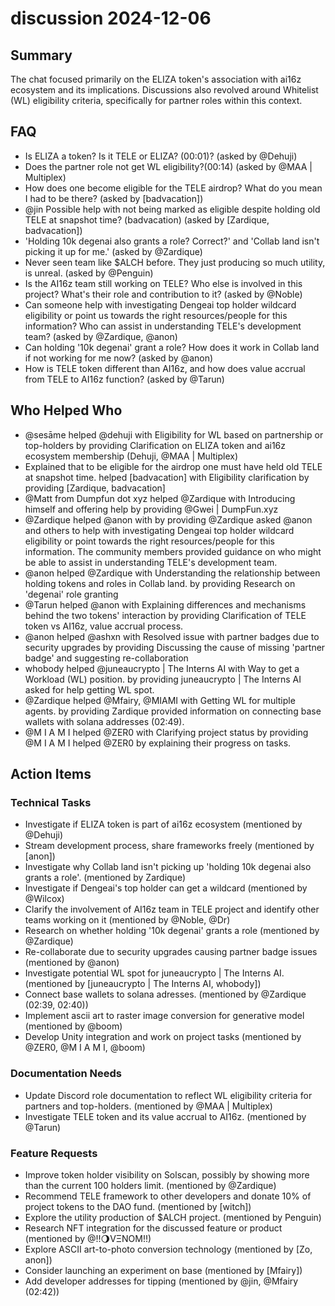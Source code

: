 # discussion 2024-12-06

## Summary

The chat focused primarily on the ELIZA token's association with ai16z ecosystem and its implications. Discussions also revolved around Whitelist (WL) eligibility criteria, specifically for partner roles within this context.

## FAQ

- Is ELIZA a token? Is it TELE or ELIZA? (00:01)? (asked by @Dehuji)
- Does the partner role not get WL eligibility?(00:14) (asked by @MAA | Multiplex)
- How does one become eligible for the TELE airdrop? What do you mean I had to be there? (asked by [badvacation])
- @jin Possible help with not being marked as eligible despite holding old TELE at snapshot time? (badvacation) (asked by [Zardique, badvacation])
- 'Holding 10k degenai also grants a role? Correct?' and 'Collab land isn't picking it up for me.' (asked by @Zardique)
- Never seen team like $ALCH before. They just producing so much utility, is unreal. (asked by @Penguin)
- Is the AI16z team still working on TELE? Who else is involved in this project? What's their role and contribution to it? (asked by @Noble)
- Can someone help with investigating Dengeai top holder wildcard eligibility or point us towards the right resources/people for this information? Who can assist in understanding TELE's development team? (asked by @Zardique, @anon)
- Can holding '10k degenai' grant a role? How does it work in Collab land if not working for me now? (asked by @anon)
- How is TELE token different than AI16z, and how does value accrual from TELE to AI16z function? (asked by @Tarun)

## Who Helped Who

- @sesāme helped @dehuji with Eligibility for WL based on partnership or top-holders by providing Clarification on ELIZA token and ai16z ecosystem membership (Dehuji, @MAA | Multiplex)
- Explained that to be eligible for the airdrop one must have held old TELE at snapshot time. helped [badvacation] with Eligibility clarification by providing [Zardique, badvacation]
- @Matt from Dumpfun dot xyz helped @Zardique with Introducing himself and offering help by providing @Gwei | DumpFun.xyz
- @Zardique helped @anon with by providing @Zardique asked @anon and others to help with investigating Dengeai top holder wildcard eligibility or point towards the right resources/people for this information. The community members provided guidance on who might be able to assist in understanding TELE's development team.
- @anon helped @Zardique with Understanding the relationship between holding tokens and roles in Collab land. by providing Research on 'degenai' role granting
- @Tarun helped @anon with Explaining differences and mechanisms behind the two tokens' interaction by providing Clarification of TELE token vs AI16z, value accrual process.
- @anon helped @ashxn with Resolved issue with partner badges due to security upgrades by providing Discussing the cause of missing 'partner badge' and suggesting re-collaboration
- whobody helped @juneaucrypto | The Interns AI with Way to get a Workload (WL) position. by providing juneaucrypto | The Interns AI asked for help getting WL spot.
- @Zardique helped @Mfairy, @MIAMI with Getting WL for multiple agents. by providing Zardique provided information on connecting base wallets with solana addresses (02:49).
- @M I A M I helped @ZER0 with Clarifying project status by providing @M I A M I helped @ZER0 by explaining their progress on tasks.

## Action Items

### Technical Tasks

- Investigate if ELIZA token is part of ai16z ecosystem (mentioned by @Dehuji)
- Stream development process, share frameworks freely (mentioned by [anon])
- Investigate why Collab land isn't picking up 'holding 10k degenai also grants a role'. (mentioned by Zardique)
- Investigate if Dengeai's top holder can get a wildcard (mentioned by @Wilcox)
- Clarify the involvement of AI16z team in TELE project and identify other teams working on it (mentioned by @Noble, @Dr)
- Research on whether holding '10k degenai' grants a role (mentioned by @Zardique)
- Re-collaborate due to security upgrades causing partner badge issues (mentioned by @anon)
- Investigate potential WL spot for juneaucrypto | The Interns AI. (mentioned by [juneaucrypto | The Interns AI, whobody])
- Connect base wallets to solana adresses. (mentioned by @Zardique (02:39, 02:40))
- Implement ascii art to raster image conversion for generative model (mentioned by @boom)
- Develop Unity integration and work on project tasks (mentioned by @ZER0, @M I A M I, @boom)

### Documentation Needs

- Update Discord role documentation to reflect WL eligibility criteria for partners and top-holders. (mentioned by @MAA | Multiplex)
- Investigate TELE token and its value accrual to AI16z. (mentioned by @Tarun)

### Feature Requests

- Improve token holder visibility on Solscan, possibly by showing more than the current 100 holders limit. (mentioned by @Zardique)
- Recommend TELE framework to other developers and donate 10% of project tokens to the DAO fund. (mentioned by [witch])
- Explore the utility production of $ALCH project. (mentioned by Penguin)
- Research NFT integration for the discussed feature or product (mentioned by @!!🌖VΞNOM!!)
- Explore ASCII art-to-photo conversion technology (mentioned by [Zo, anon])
- Consider launching an experiment on base (mentioned by [Mfairy])
- Add developer addresses for tipping (mentioned by @jin, @Mfairy (02:42))
